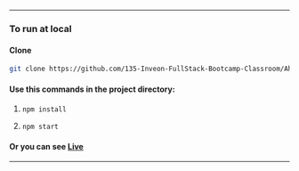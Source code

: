 ---------------

### To run at local

#### Clone 
  ```bash 
  git clone https://github.com/135-Inveon-FullStack-Bootcamp-Classroom/AhmetSelmanYildirim.git
  ```

#### Use this commands in the project directory:

1. ```npm install```

2. ```npm start```

#### Or you can see [Live](https://react-todo-list-asy.netlify.app/)

---------------
